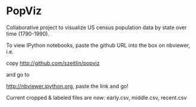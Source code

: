 PopViz
======

Collaborative project to visualize US census population data by state over time (1790-1990).  

To view IPython notebooks, paste the github URL into the box on nbviewer, i.e. 

copy http://github.com/szeitlin/popviz 

and go to 

http://nbviewer.ipython.org, paste the link and go! 

Current cropped & labeled files are now: early.csv, middle.csv, recent.csv 
